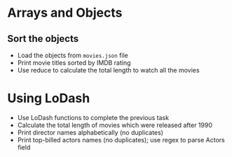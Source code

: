 # Arrays and Objects

## Sort the objects

- Load the objects from `movies.json` file
- Print movie titles sorted by IMDB rating
- Use reduce to calculate the total length to watch all the movies

# Using LoDash

- Use LoDash functions to complete the previous task
- Calculate the total length of movies which were released after 1990
- Print director names alphabetically (no duplicates)
- Print top-billed actors names (no duplicates); use regex to parse Actors field